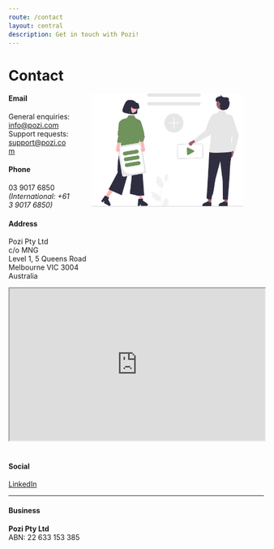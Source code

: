 ```yaml
---
route: /contact
layout: central
description: Get in touch with Pozi!
---
```


# Contact

<img src="/static/img/undraw/undraw_collaborating_re_l43g.svg" alt="" style="float:right;width:300px;margin:0px 40px;">

#### Email

General enquiries: info@pozi.com<br/>
Support requests: support@pozi.com

#### Phone

03 9017 6850<br/>
*(International: +61 3 9017 6850)*

#### Address

Pozi Pty Ltd<br/>
c/o MNG<br/>
Level 1, 5 Queens Road<br/>
Melbourne VIC 3004<br/>
Australia

<iframe width="100%" height="300px" allow="fullscreen" src="https://contact.pozi.com/"></iframe>

<br/>
<br/>

#### Social

[LinkedIn](https://www.linkedin.com/company/poziapp)

---

#### Business

**Pozi Pty Ltd**<br/>
ABN: 22 633 153 385
